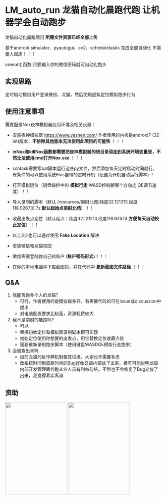 # LM_auto_run 龙猫自动化晨跑代跑 让机器学会自动跑步
龙猫自动化晨跑项目 __所需文件资源已经全部上传__

基于android simulator、pyautogui、cv2、scheduletasks 完成全部自动化 不需要人起床！！！

onerun()函数,只要输入你的微信密码就可自动化跑步
## 实现思路
定时启动模拟用户登录微信、龙猫，然后使用虚拟定位模拟跑步行为

## 使用注意事项

需要配置Nox夜神模拟器应用环境及相关设置：
- 安装夜神模拟器 https://www.yeshen.com/ 作者使用的内核是android7 (32-bit)版本，__不排除其他版本无法使用此项目的可能性__ ！！！
- __inNox和killNox函数都需要把夜神模拟器的根目录添加到系统环境变量里，不然无法使用cmd打开Nox.exe__ ！！！
- schtask需要写bat脚本运行这些py文件，然后添加每天定时启动时间就行，有条件的可以使用系统Bios自带的定时开机（设置为开机自动运行脚本）!
- 打开模拟键位（键盘操控中的 __模拟行走__   WASD控制朝哪个方向走   QE调节速度）！！ 

- 导入录制的脚本（默认 /resources/南财北苑(纬度32.121213,经度118.92673).7z  __默认起始点南财北苑__）！！
- 收藏出发点定位（默认起点：纬度32.121213,经度118.92673 __方便每天自动校正定位__）！！
- 以上3步也可以通过使用 __Fake Location__ 解决 

- 安装微信和龙猫校园

- 微信需要登陆你自己的账户 (__账户密码形式__)！！！

- 在你的本地电脑中下载截图包，并在代码中 __更新截图文件路径__ ！！！

## Q&A
1. 我能否跑多个人的龙猫?
    - 可行，作者使用的是模拟器多开，有需要代码的可在Issue或discussion中提出
    - 对电脑配置要求比较高，资源耗费较大
2. 我不是南财的能跑吗?
    - 可以
    - 替换初始定位和模拟器录制脚本即可实现
    - 初始定位使用你想要的出发点，用它替换定位收藏点位
    - 需要重新录制跑步脚本（使用键盘WASDQE模拟行走跑步）
3. 会被查出来吗
    - 目前龙猫的反作弊机制极其垃圾，大家也不需要多虑
    - 改系统时间到晨跑时间的Bug好像又被内部放了出来，极有可能说明龙猫内部开发管理跟代跑从业人员有利益勾结，不然也不会修复了Bug又放了出来，我觉得着实离谱

## 资助
<img src="https://github.com/VoxHwa/selecting-lesson-fast/blob/main/payment/alipay.jpg" width = "200" height = "300" alt="" align=left />
<img src="https://github.com/VoxHwa/selecting-lesson-fast/blob/main/payment/wechat.jpg" width = "200" height = "300" alt="" align=left />
